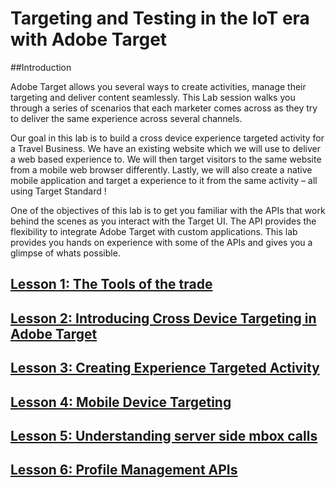 # Targeting and Testing in the IoT era with Adobe Target

##Introduction

Adobe Target allows you several ways to create activities, manage their targeting and deliver content seamlessly. This Lab session walks you through a series of scenarios that each marketer comes across as they try to deliver the same experience across several channels.

Our goal in this lab is to build a cross device experience targeted activity for a Travel Business. We have an existing website which we will use to deliver a web based experience to. We will then target visitors to the same website from a mobile web browser differently. Lastly, we will also create a native mobile application and target a experience to it from the same activity – all using Target Standard !

One of the objectives of this lab is to get you familiar with the APIs that work behind the scenes as you interact with the Target UI. The API provides the flexibility to integrate Adobe Target with custom applications. This lab provides you hands on experience with some of the APIs and gives you a glimpse of whats possible.

## [Lesson 1: The Tools of the trade](https://github.com/Adobe-Marketing-Cloud/target-api-examples/wiki/Lesson-1:-The-Tools-of-the-Trade)

## [Lesson 2: Introducing Cross Device Targeting in Adobe Target](https://github.com/Adobe-Marketing-Cloud/target-api-examples/wiki/Lesson-2:-Introducing-Cross-Device-Targeting-in-Adobe-Target)

## [Lesson 3: Creating Experience Targeted Activity](https://github.com/Adobe-Marketing-Cloud/target-api-examples/wiki/Lesson-3:-Creating-Experience-targeted-activity)

## [Lesson 4: Mobile Device Targeting](https://github.com/Adobe-Marketing-Cloud/target-api-examples/wiki/Lesson-4:-Mobile-Device-Targeting)

## [Lesson 5: Understanding server side mbox calls](https://github.com/Adobe-Marketing-Cloud/target-api-examples/wiki/Lesson-5:-Understanding-Server-side-mbox-calls)

## [Lesson 6: Profile Management APIs](https://github.com/Adobe-Marketing-Cloud/target-api-examples/wiki/Lesson-6:-Profile-Management-APIs)
